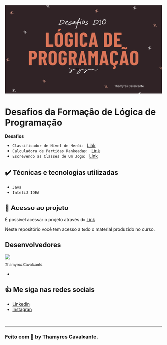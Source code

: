 
![](geral/Capa.png)

# Desafios da Formação de Lógica de Programação

<p align="justify">


**Desafios**

- `Classificador de Nível de Herói: `  [Link](https://github.com/Thamyresmya/Desafios-Dio-Logica-Programacao/tree/main/DesafioClassificadorNivel)
- `Calculadora de Partidas Rankeadas: ` [Link](https://github.com/Thamyresmya/Desafios-Dio-Logica-Programacao/tree/main/DesafioCalculadora)
- `Escrevendo as Classes de Um Jogo: ` [Link](https://github.com/Thamyresmya/Desafios-Dio-Logica-Programacao/tree/main/DesafioJogo)


</p>


## ✔️ Técnicas e tecnologias utilizadas

- ``Java``
- ``InteliJ IDEA``


## 📁 Acesso ao projeto

É possível acessar o projeto através do [Link](https://github.com/Thamyresmya/Desafios-Dio-Logica-Programacao/tree/main)

Neste repositório você tem acesso a todo o material produzido no curso.


## Desenvolvedores

[<img src="https://github.com/Thamyresmya.png" width=115><br><sub>Thamyres Cavalcante</sub>](https://github.com/Thamyresmya) 

- 

## 👍 Me siga nas redes sociais

- [Linkedin](https://www.linkedin.com/in/thamyrescavalcante/)
- [Instagran](https://www.instagram.com/thamyres__cavalcante/)

<br>

---

### Feito com 💜 by Thamyres Cavalcante.




